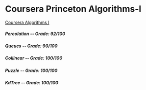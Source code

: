 # Coursera Princeton Algorithms-I
[Coursera Algorithms I](https://www.coursera.org/learn/algorithms-part1)

##### Percolation -- Grade: 92/100
##### Queues -- Grade: 90/100
##### Collinear -- Grade: 100/100
##### Puzzle -- Grade: 100/100
##### KdTree -- Grade: 100/100
